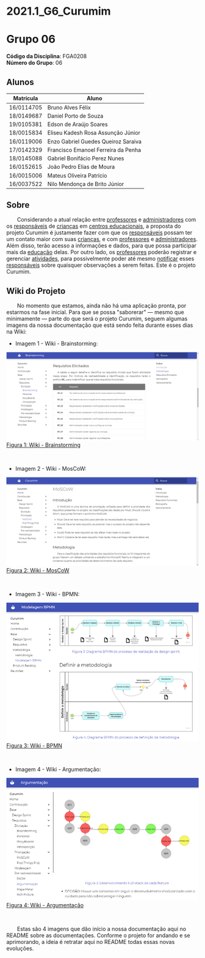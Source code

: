 # 2021.1_G6_Curumim
<!-- # RepositorioTemplate
Esse repositório é para ser utilizado pelos grupos como um template inicial, da home page do Projeto.
Demais diretrizes sobre a organização da wiki constam no Moodle Aprender 3.

**!! Atenção: Renomeie o seu repositório para (Ano.Semestre)_(Grupo)_(NomeDoProjeto)*. !!** 

**!! *Não coloque os nomes dos alunos no título do repositório*. !!**

**!! *Exemplo de título correto: 2021.1_G1_ProjetoPandora*. !!** 
 
 (Apague essa seção) -->

# <!-- Nome do Projeto --> Grupo 06

**Código da Disciplina**: FGA0208<br>
**Número do Grupo**: 06<br>

## Alunos
|Matrícula | Aluno |
| -- | -- |
| 16/0114705  | Bruno Alves Félix |
| 18/0149687  | Daniel Porto de Souza |
| 19/0105381  | Edson de Araújo Soares |
| 18/0015834  | Eliseu Kadesh Rosa Assunção Júnior |
| 16/0119006  | Enzo Gabriel Guedes Queiroz Saraiva |
| 17/0142329  | Francisco Emanoel Ferreira da Penha |
| 18/0145088  | Gabriel Bonifácio Perez Nunes |
| 16/0152615  | João Pedro Elias de Moura |
| 16/0015006  | Mateus Oliveira Patrício |
| 16/0037522  | Nilo Mendonça de Brito Júnior |

## Sobre  
&emsp;&emsp;Considerando a atual relação entre [professores](./docs/base/requisitos/modelagem/lexicos.md/#lexico-professor) e [administradores](./docs/base/requisitos/modelagem/lexicos.md/#lexico-administrador) com os [responsáveis](./docs/base/requisitos/modelagem/lexicos.md/#lexico-responsavel) de [crianças](./docs/base/requisitos/modelagem/lexicos.md/#lexico-crianca) em [centros educacionais](./docs/base/requisitos/modelagem/lexicos.md/#lexico-centro-educacional), a proposta do projeto Curumim é justamente fazer com que os [responsáveis](./docs/base/requisitos/modelagem/lexicos.md/#lexico-responsavel) possam ter um contato maior com suas [crianças](./docs/base/requisitos/modelagem/lexicos.md/#lexico-crianca), e com [professores](./docs/base/requisitos/modelagem/lexicos.md/#lexico-professor) e [administradores](./docs/base/requisitos/modelagem/lexicos.md/#lexico-administrador). Além disso, terão acesso a informações e dados, para que possa participar mais da [educação](./docs/base/requisitos/modelagem/lexicos.md/#lexico-educacao) delas. Por outro lado, os [professores](./docs/base/requisitos/modelagem/lexicos.md/#lexico-professor) poderão registrar e gerenciar [atividades](./docs/base/requisitos/modelagem/lexicos.md/#lexico-atividade), para possivelmente poder até mesmo [notificar](./docs/base/requisitos/modelagem/lexicos.md/#lexico-notificar) esses [responsáveis](./docs/base/requisitos/modelagem/lexicos.md/#lexico-responsavel) sobre quaisquer observações a serem feitas. Este é o projeto Curumim. 

<!-- ## Screenshots Primeira Entrega <<FOCO: DSW(Base)>>
Adicione 2 ou mais screenshots do projeto em termos de artefatos da Primeira Entrega.
--->

## Wiki do Projeto
&emsp;&emsp;No momento que estamos, ainda não há uma aplicação pronta, por estarmos na fase inicial. Para que se possa "saborerar" — mesmo que minimamente — parte do que será o projeto Curumim, seguem algumas imagens da nossa documentação que está sendo feita durante esses dias na Wiki:

- Imagem 1 - Wiki - Brainstorming:

![Wiki](docs/assets/imagens/sobre/wiki-imagem1.png)
<br>
[Figura 1: Wiki - Brainstorming](docs/assets/imagens/sobre/wiki-imagem1.png)

<br>

- Imagem 2 - Wiki - MosCoW:

![Wiki](docs/assets/imagens/sobre/wiki-imagem2.png)
<br>
[Figura 2: Wiki - MosCoW](docs/assets/imagens/sobre/wiki-imagem2.png)

<br>

- Imagem 3 - Wiki - BPMN:

![Wiki](docs/assets/imagens/sobre/wiki-imagem3.png)
<br>
[Figura 3: Wiki - BPMN](docs/assets/imagens/sobre/wiki-imagem3.png)

<br>

- Imagem 4 - Wiki - Argumentação:

![Wiki](docs/assets/imagens/sobre/wiki-imagem4.png)<br>
[Figura 4: Wiki - Argumentação](docs/assets/imagens/sobre/wiki-imagem4.png)

<br>

&emsp;&emsp;Estas são 4 imagens que dão início a nossa documentação aqui no README sobre as documentações. Conforme o projeto for andando e se aprimorando, a ideia é retratar aqui no README todas essas novas evoluções.

<!--

## Vídeo(s) Primeira Entrega <<FOCO: DSW(Base)>>
Adicione o(s)s vídeo(s) da Primeira Entrega.

## Screenshots Segunda Entrega <<FOCO: DSW(Modelagem)>>
Adicione 2 ou mais screenshots do projeto em termos de artefatos da Segunda Entrega.

## Vídeo(s) Segunda Entrega <<FOCO: DSW(Modelagem)>>
Adicione o(s)s vídeo(s) da Segunda Entrega.

## Screenshots Terceira Entrega <<FOCO: DSW(Padrões de Projeto)>>
Adicione 2 ou mais screenshots do projeto em termos de artefatos da Terceira Entrega.

## Vídeo(s) Terceira Entrega <<FOCO: DSW(Padrões de Projeto)>>
Adicione o(s)s vídeo(s) da Terceira Entrega.

## Screenshots Quarta Entrega (FINAL) <<FOCOS: Arquitetura & Reutilização de Software & PROJETO FINAL>>
Adicione 2 ou mais screenshots do projeto em termos de interface e/ou funcionamento.

## Vídeo(s) Quarta Entrega (FINAL) <<FOCOS: Arquitetura & Reutilização de Software & PROJETO FINAL>>
Adicione o(s)s vídeo(s) da Entrega Final.

## Descritivo dos Principais Aspectos Técnicos 
**Principal(is) Metodologia(s) Adotada(s)**: xxxxxx<br>
**Principais Linguagens Utilizadas e/ou Pretendidas**: xxxxxx<br>
**Principais Tecnologias Utilizadas e/ou Pretendidas**: xxxxxx<br>
**Principal(is) Estilo(s) Arquitetural(is) Adotado(s)**: xxxxxx<br>

## O Projeto está rodando?
( ) SIM
( ) NÃO
Se SIM, insira um manual (ou um script) para auxiliar ainda mais os interessados em consultar o projeto.

## Informações Complementares 
Quaisquer outras informações sobre seu projeto podem ser descritas nessa seção. -->
